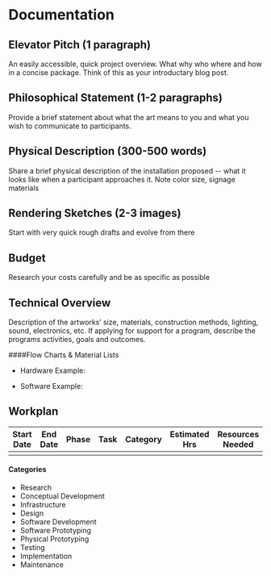 # Documentation

## Elevator Pitch (1 paragraph)
An easily accessible, quick project overview.  What why who where and how in a concise package. Think of this as your introductary blog post.

## Philosophical Statement (1-2 paragraphs)
Provide a brief statement about what the art means to you and what you wish to communicate to participants.

## Physical Description (300-500 words)
Share a brief physical description of the installation proposed -- what it looks like when a participant approaches it.  Note color size, signage materials  

## Rendering Sketches (2-3 images)
Start with very quick rough drafts and evolve from there

## Budget
Research your costs carefully and be as specific as possible

## Technical Overview
Description of the artworks’ size, materials, construction methods, lighting, sound, electronics, etc. If applying for support for a program, describe the programs activities, goals and outcomes.

####Flow Charts & Material Lists
* Hardware
Example:
[](img/hardware_example.jpg)

* Software
Example:
[](img/software_example.jpg)

## Workplan
| Start Date | End Date | Phase | Task | Category | Estimated Hrs | Resources Needed | Notes |
|------------|----------|-------|------|----------|---------------|------------------|-------|
||||||||||

#### Categories
* Research
* Conceptual Development
* Infrastructure
* Design
* Software Development
* Software Prototyping
* Physical Prototyping
* Testing
* Implementation
* Maintenance
